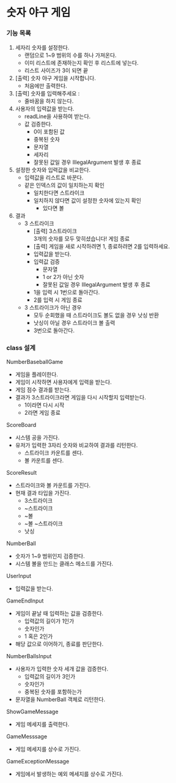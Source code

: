 # 숫자 야구 게임

### 기능 목록

1. 세자리 숫자를 설정한다.
    - 랜덤으로 1~9 범위의 수를 하나 가져온다.
    - 이미 리스트에 존재하는지 확인 후 리스트에 넣는다.
    - 리스트 사이즈가 3이 되면 끝
2. [출력] 숫자 야구 게임을 시작합니다.
    - 처음에만 출력한다.
3. [출력] 숫자를 입력해주세요 :
    - 줄바꿈을 하지 않는다.
4. 사용자의 입력값을 받는다.
    - readLine을 사용하여 받는다.
    - 값 검증한다.
        - 0이 포함된 값
        - 중복된 숫자
        - 문자열
        - 세자리
        - 잘못된 값일 경우 IllegalArgument 발생 후 종료
5. 설정한 숫자와 입력값을 비교한다.
    - 입력값을 리스트로 바꾼다.
    - 같은 인덱스의 값이 일치하는지 확인
        - 일치한다면 스트라이크
        - 일치하지 않다면 값이 설정한 숫자에 있는지 확인
            - 있다면 볼
6. 결과
    - 3 스트라이크
        - [출력] 3스트라이크 <br/> 3개의 숫자를 모두 맞히셨습니다! 게임 종료
        - [출력] 게임을 새로 시작하려면 1, 종료하려면 2를 입력하세요.
        - 입력값을 받는다.
        - 입력값 검증
            - 문자열
            - 1 or 2가 아닌 숫자
            - 잘못된 값일 경우 IllegalArgument 발생 후 종료
        - 1을 입력 시 1번으로 돌아간다.
        - 2를 입력 시 게임 종료
    - 3 스트라이크가 아닌 경우
        - 모두 순회했을 때 스트라이크도 볼도 없을 경우 낫싱 반환
        - 낫싱이 아닐 경우 스트라이크 볼 출력
        - 3번으로 돌아간다.

### class 설계

NumberBaseballGame

- 게임을 플레이한다.
- 게임이 시작하면 사용자에게 입력을 받는다.
- 게임 점수 결과를 받는다.
- 결과가 3스트라이크라면 게임을 다시 시작할지 입력받는다.
    - 1이라면 다시 시작
    - 2라면 게임 종료

ScoreBoard

- 시스템 공을 가진다.
- 유저가 입력한 3자리 숫자와 비교하여 결과를 리턴한다.
    - 스트라이크 카운트를 센다.
    - 볼 카운트를 센다.

ScoreResult

- 스트라이크와 볼 카운트를 가진다.
- 현재 결과 타입을 가진다.
    - 3스트라이크
    - ~스트라이크
    - ~볼
    - ~볼 ~스트라이크
    - 낫싱

NumberBall

- 숫자가 1~9 범위인지 검증한다.
- 시스템 볼을 만드는 클래스 메소드를 가진다.

UserInput

- 입력값을 받는다.

GameEndInput

- 게임이 끝날 때 입력하는 값을 검증한다.
    - 입력값의 길이가 1인가
    - 숫자인가
    - 1 혹은 2인가
- 해당 값으로 이어하기, 종료를 판단한다.

NumberBallsInput

- 사용자가 입력한 숫자 세개 값을 검증한다.
    - 입력값의 길이가 3인가
    - 숫자인가
    - 중복된 숫자를 포함하는가
- 문자열을 NumberBall 객체로 리턴한다.

ShowGameMessage

- 게임 메세지를 출력한다.

GameMesssage

- 게임 메세지를 상수로 가진다.

GameExceptionMessage

- 게임에서 발생하는 예외 메세지를 상수로 가진다.
